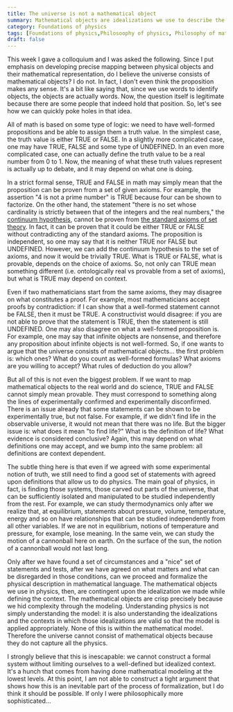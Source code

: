 ```yaml
---
title: The universe is not a mathematical object
summary: Mathematical objects are idealizations we use to describe the world, not the world itself
category: Foundations of physics
tags: [Foundations of physics,Philosoophy of physics, Philosophy of math]
draft: false
---
```


This week I gave a colloquium and I was asked the following. Since I put emphasis on developing precise mapping between physical objects and their mathematical representation, do I believe the universe consists of mathematical objects? I do not. In fact, I don't even think the proposition makes any sense. It's a bit like saying that, since we use words to identify objects, the objects are actually words. Now, the question itself is legitimate because there are some people that indeed hold that position. So, let's see how we can quickly poke holes in that idea.

All of math is based on some type of logic: we need to have well-formed propositions and be able to assign them a truth value. In the simplest case, the truth value is either TRUE or FALSE. In a slightly more complicated case, one may have TRUE, FALSE and some type of UNDEFINED. In an even more complicated case, one can actually define the truth value to be a real number from 0 to 1. Now, the meaning of what these truth values represent is actually up to debate, and it may depend on what one is doing.

In a strict formal sense, TRUE and FALSE in math may simply mean that the proposition can be proven from a set of given axioms. For example, the assertion "4 is not a prime number" is TRUE because four can be shown to factorize. On the other hand, the statement "there is no set whose cardinality is strictly between that of the integers and the real numbers," the [continuum hypothesis](https://en.wikipedia.org/wiki/Continuum_hypothesis), cannot be proven from [the standard axioms of set theory](https://en.wikipedia.org/wiki/Zermelo%E2%80%93Fraenkel_set_theory). In fact, it can be proven that it could be either TRUE or FALSE without contradicting any of the standard axioms. The proposition is independent, so one may say that it is neither TRUE nor FALSE but UNDEFINED. However, we can add the continuum hypothesis to the set of axioms, and now it would be trivially TRUE. What is TRUE or FALSE, what is provable, depends on the choice of axioms. So, not only can TRUE mean something different (i.e. ontologically real vs provable from a set of axioms), but what is TRUE may depend on context.

Even if two mathematicians start from the same axioms, they may disagree on what constitutes a proof. For example, most mathematicians accept proofs by contradiction: if I can show that a well-formed statement cannot be FALSE, then it must be TRUE. A constructivist would disagree: if you are not able to prove that the statement is TRUE, then the statement is still UNDEFINED. One may also disagree on what a well-formed proposition is. For example, one may say that infinite objects are nonsense, and therefore any proposition about infinite objects is not well-formed. So, if one wants to argue that the universe consists of mathematical objects... the first problem is: which ones? What do you count as well-formed formulas? What axioms are you willing to accept? What rules of deduction do you allow?

But all of this is not even the biggest problem. If we want to map mathematical objects to the real world and do science, TRUE and FALSE cannot simply mean provable. They must correspond to something along the lines of experimentally confirmed and experimentally disconfirmed. There is an issue already that some statements can be shown to be experimentally true, but not false. For example, if we didn't find life in the observable universe, it would not mean that there was no life. But the bigger issue is: what does it mean "to find life?" What is the definition of life? What evidence is considered conclusive? Again, this may depend on what definitions one may accept, and we bump into the same problem: all definitions are context dependent.

The subtle thing here is that even if we agreed with some experimental notion of truth, we still need to find a good set of statements with agreed upon definitions that allow us to do physics. The main goal of physics, in fact, is finding those systems, those carved out parts of the universe, that can be sufficiently isolated and manipulated to be studied independently from the rest. For example, we can study thermodynamics only after we realize that, at equilibrium, statements about pressure, volume, temperature, energy and so on have relationships that can be studied independently from all other variables. If we are not in equilibrium, notions of temperature and pressure, for example, lose meaning. In the same vein, we can study the motion of a cannonball here on earth. On the surface of the sun, the notion of a cannonball would not last long.

Only after we have found a set of circumstances and a "nice" set of statements and tests, after we have agreed on what matters and what can be disregarded in those conditions, can we proceed and formalize the physical description in mathematical language. The mathematical objects we use in physics, then, are contingent upon the idealization we made while defining the context. The mathematical objects are crisp precisely because we hid complexity through the modeling. Understanding physics is not simply understanding the model: it is also understanding the idealizations and the contexts in which those idealizations are valid so that the model is applied appropriately. None of this is within the mathematical model. Therefore the universe cannot consist of mathematical objects because they do not capture all the physics.

I strongly believe that this is inescapable: we cannot construct a formal system without limiting ourselves to a well-defined but idealized context. It's a hunch that comes from having done mathematical modeling at the lowest levels. At this point, I am not able to construct a tight argument that shows how this is an inevitable part of the process of formalization, but I do think it should be possible. If only I were philosophically more sophisticated...
